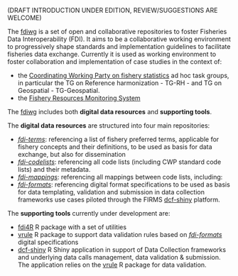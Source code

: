 (DRAFT INTRODUCTION UNDER EDITION, REVIEW/SUGGESTIONS ARE WELCOME)

The [fdiwg](https://github.com/fdiwg) is a set of open and collaborative repositories to foster Fisheries Data Interoperability (FDI). It aims to be a collaborative working environment to progressively shape standards and implementation guidelines to facilitate fisheries data exchange. Currently it is used as working environment to foster collaboration and implementation of case studies in the context of:

* the [Coordinating Working Party on fishery statistics](https://www.fao.org/cwp-on-fishery-statistics/en/) ad hoc task groups, in particular the TG on Reference harmonization - TG-RH - and TG on Geospatial - TG-Geospatial.
* the [Fishery Resources Monitoring System](https://firms.fao.org/firms/en)

The [fdiwg](https://github.com/fdiwg) includes both __digital data resources__ and __supporting tools__.

The __digital data resources__ are structured into four main repositories:

* [_fdi-terms_](https://github.com/fdiwg/fdi-terms): referencing a list of fishery preferred terms, applicable for fishery concepts and their definitions, to be used as basis for data exchange, but also for dissemination
* [_fdi-codelists_](https://github.com/fdiwg/fdi-codelists): referencing all code lists (including CWP standard code lists) and their metadata.
* [_fdi-mappings_](https://github.com/fdiwg/fdi-mappings): referencing all mappings between code lists, including: 
* [_fdi-formats_](https://github.com/fdiwg/fdi-formats): referencing digital format specifications to be used as basis for data templating, validation and submission in data collection frameworks use cases piloted through the FIRMS [dcf-shiny](https://github.com/fdiwg/dcf-shiny) platform.

The __supporting tools__ currently under development are:
* [fdi4R](https://github.com/fdiwg/fdi4R) R package with a set of utilities
* [vrule](https:/github.com/fdiwg/vrule) R package to support data validation rules based on [_fdi-formats_](https://github.com/fdiwg/fdi-formats) digital specifications
* [dcf-shiny](https://github.com/fdiwg/dcf-shiny) R Shiny application in support of Data Collection frameworks and underlying data calls management, data validation & submission. The application relies on the [vrule](https:/github.com/fdiwg/vrule) R package for data validation.
